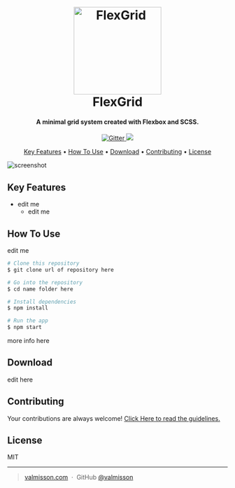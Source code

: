 
<h1 align="center">
  <br>
  <a href="linkSiteHere"><img src="imgLogoHere" alt="FlexGrid" width="200"></a>
  <br>
  FlexGrid
  <br>
</h1>

<h4 align="center">A minimal grid system created with Flexbox and SCSS.</h4>

<p align="center">
  <a href="https://badge.fury.io/js/electron-markdownify">
    <img src="https://badge.fury.io/js/electron-markdownify.svg"
         alt="Gitter">
  </a>
  <a href="https://www.paypal.me/AmitMerchant">
    <img src="https://img.shields.io/badge/$-donate-ff69b4.svg?maxAge=2592000&amp;style=flat">
  </a>
</p>

<p align="center">
  <a href="#key-features">Key Features</a> •
  <a href="#how-to-use">How To Use</a> •
  <a href="#download">Download</a> •
  <a href="#credits">Contributing</a> •
  <a href="#license">License</a>
</p>

![screenshot](screenshot-here)

## Key Features

* edit me
  - edit me

## How To Use

edit me

```bash
# Clone this repository
$ git clone url of repository here

# Go into the repository
$ cd name folder here

# Install dependencies
$ npm install

# Run the app
$ npm start
```

more info here


## Download

edit here

## Contributing
Your contributions are always welcome! [Click Here to read the guidelines.](url-here)


## License

MIT

---

> [valmisson.com](https://valmisson.com) &nbsp;&middot;&nbsp;
> GitHub [@valmisson](https://github.com/valmisson)
